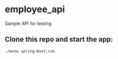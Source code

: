 # employee_api

Sample API for testing

## Clone this repo and start the app:  
`./mvnw spring-boot:run`

